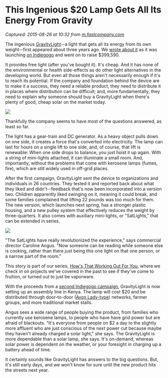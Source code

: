 # This Ingenious $20 Lamp Gets All Its Energy From Gravity

_Captured: 2015-08-26 at 10:32 from [m.fastcompany.com](http://m.fastcompany.com/3050137/hows-that-working-out-for-you/this-ingenious-20-lamp-gets-all-its-energy-from-gravity?partner=rss)_

The ingenious [GravityLight](http://gravitylight.org/)--a light that gets all its energy from its own weight--first appeared about three years ago. We [wrote about it](http://www.fastcoexist.com/1681067/a-5-light-for-the-developing-world-with-an-ingenious-fuel-gravity) as it was launching [on Indiegogo](https://www.indiegogo.com/projects/gravitylight-lighting-for-developing-countries#/story) and went on to raise $399,590.

It provides free light (after you've bought it). It's cheap. And it has none of the environmental or health side-effects as do other light alternatives in the developing world. But even all those things aren't necessarily enough if it's to reach its potential. If the company and foundation behind the device are to make it a success, they need a reliable product; they need to distribute it in places where distribution can be difficult; and, more fundamentally, they need to explain why someone should buy a GravityLight when there's plenty of good, cheap solar on the market today.

![](http://h.fastcompany.net/multisite_files/fastcompany/imagecache/inline-large/inline/2015/08/3050137-inline-i-1-this-20-lamp-gets-all-its-energy-from-gravity.jpg)

Thankfully the company seems to have most of the questions answered, as least so far.

The light has a gear-train and DC generator. As a heavy object pulls down on one side, it creates a force that's converted into electricity. The lamp can last for hours on a single lift to one side, and, of course, that lift is renewable: When one side drops to balance, you just hoist it up again. With a string of mini-lights attached, it can illuminate a small room. And, importantly, without the problems that come with kerosene lamps (fumes, fire), which are still widely used in off-grid places.

After the first campaign, GravityLight sent the device to organizations and individuals in 26 countries. They tested it and reported back about what they liked and didn't--feedback that's now been incorporated into a version two. Children apparently liked swinging on it, meaning it could break, and some families complained that lifting 22 pounds was too much for them. The new version, which launches next spring, has a stronger plastic housing, and a new pulley system that effectively reduces the weight by three-quarters. It also comes with auxiliary mini-lights, or "SatLights," that can be extended in series.

![](http://a.fastcompany.net/multisite_files/fastcompany/imagecache/inline-large/inline/2015/08/3050137-inline-i-2-this-20-lamp-gets-all-its-energy-from-gravity-copy.jpg)

"The SatLights have really revolutionized the experience," says commercial director Caroline Angus. "Now someone can be reading while someone else is cooking, rather than there just being this one light on that one person, or a narrow part of the room."

This story is part of our series, [How's That Working Out For You](http://www.fastcoexist.com/section/hows-that-working-out-for-you), where we check in on projects we've covered in the past to see if they've come to fruition, or turned out to just be vaporware.

With the proceeds from a [second Indiegogo campaign](https://www.indiegogo.com/projects/gravitylight-2-made-in-africa#/story), GravityLight is now setting up an assembly line in Kenya. The lamp will cost $20 and be distributed through door-to-door ([Avon Lady-type](http://www.fastcoexist.com/3046247/hows-that-working-out-for-you/solar-sisters-how-this-avon-lady-model-of-solar-distribution-h)) networks, farmer groups, and more traditional market stalls.

Angus sees a wide range of people buying the product, from families who currently use kerosene lamps, to people who have have grid power but are afraid of blackouts. "It's everyone from people on $2 a day to the slightly more affluent who are just conscious of the next power cut because maybe they haven't already charged a solar light," she says. The GravityLight is more dependable than a solar lamp, she says. It's on-demand, whereas solar power is dependent on the weather, or your foresight in charging up a battery ahead of time.

It certainly sounds like GravityLight has answers to the big questions. But, it's still early days, and we won't know for sure until the new product hits the streets next year.
